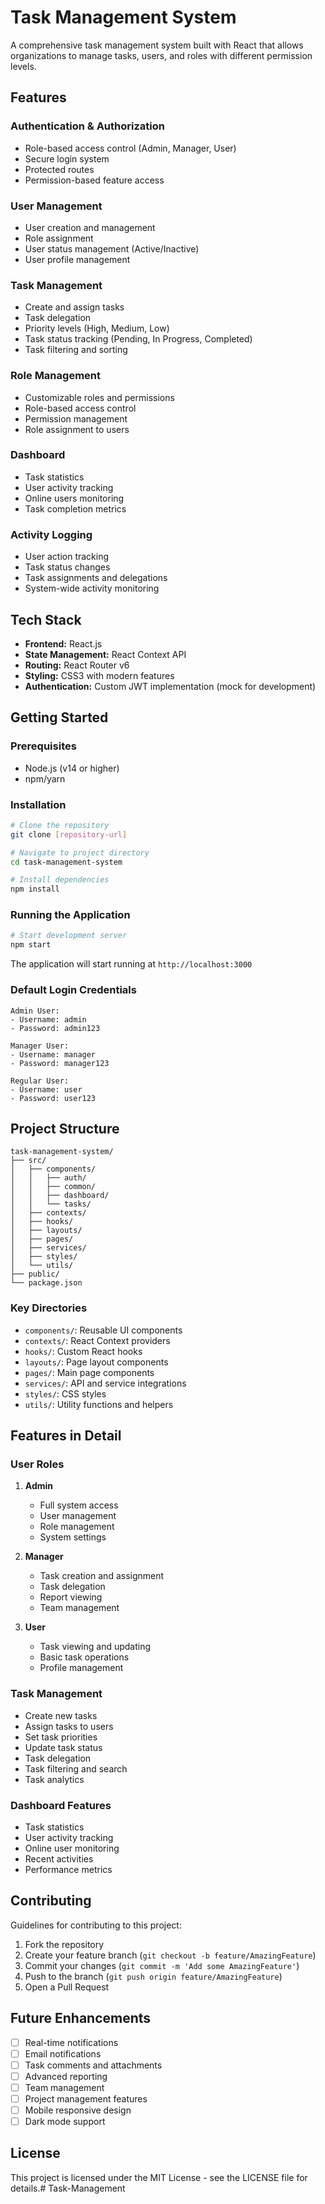 # Task Management System

A comprehensive task management system built with React that allows organizations to manage tasks, users, and roles with different permission levels.

## Features

### Authentication & Authorization
- Role-based access control (Admin, Manager, User)
- Secure login system
- Protected routes
- Permission-based feature access

### User Management
- User creation and management
- Role assignment
- User status management (Active/Inactive)
- User profile management

### Task Management
- Create and assign tasks
- Task delegation
- Priority levels (High, Medium, Low)
- Task status tracking (Pending, In Progress, Completed)
- Task filtering and sorting

### Role Management
- Customizable roles and permissions
- Role-based access control
- Permission management
- Role assignment to users

### Dashboard
- Task statistics
- User activity tracking
- Online users monitoring
- Task completion metrics

### Activity Logging
- User action tracking
- Task status changes
- Task assignments and delegations
- System-wide activity monitoring

## Tech Stack

- **Frontend:** React.js
- **State Management:** React Context API
- **Routing:** React Router v6
- **Styling:** CSS3 with modern features
- **Authentication:** Custom JWT implementation (mock for development)

## Getting Started

### Prerequisites
- Node.js (v14 or higher)
- npm/yarn

### Installation

```bash
# Clone the repository
git clone [repository-url]

# Navigate to project directory
cd task-management-system

# Install dependencies
npm install
```

### Running the Application

```bash
# Start development server
npm start
```

The application will start running at `http://localhost:3000`

### Default Login Credentials

```plaintext
Admin User:
- Username: admin
- Password: admin123

Manager User:
- Username: manager
- Password: manager123

Regular User:
- Username: user
- Password: user123
```

## Project Structure

```
task-management-system/
├── src/
│   ├── components/
│   │   ├── auth/
│   │   ├── common/
│   │   ├── dashboard/
│   │   └── tasks/
│   ├── contexts/
│   ├── hooks/
│   ├── layouts/
│   ├── pages/
│   ├── services/
│   ├── styles/
│   └── utils/
├── public/
└── package.json
```

### Key Directories

- `components/`: Reusable UI components
- `contexts/`: React Context providers
- `hooks/`: Custom React hooks
- `layouts/`: Page layout components
- `pages/`: Main page components
- `services/`: API and service integrations
- `styles/`: CSS styles
- `utils/`: Utility functions and helpers

## Features in Detail

### User Roles

1. **Admin**
   - Full system access
   - User management
   - Role management
   - System settings

2. **Manager**
   - Task creation and assignment
   - Task delegation
   - Report viewing
   - Team management

3. **User**
   - Task viewing and updating
   - Basic task operations
   - Profile management

### Task Management

- Create new tasks
- Assign tasks to users
- Set task priorities
- Update task status
- Task delegation
- Task filtering and search
- Task analytics

### Dashboard Features

- Task statistics
- User activity tracking
- Online user monitoring
- Recent activities
- Performance metrics

## Contributing

Guidelines for contributing to this project:

1. Fork the repository
2. Create your feature branch (`git checkout -b feature/AmazingFeature`)
3. Commit your changes (`git commit -m 'Add some AmazingFeature'`)
4. Push to the branch (`git push origin feature/AmazingFeature`)
5. Open a Pull Request

## Future Enhancements

- [ ] Real-time notifications
- [ ] Email notifications
- [ ] Task comments and attachments
- [ ] Advanced reporting
- [ ] Team management
- [ ] Project management features
- [ ] Mobile responsive design
- [ ] Dark mode support

## License

This project is licensed under the MIT License - see the LICENSE file for details.# Task-Management
